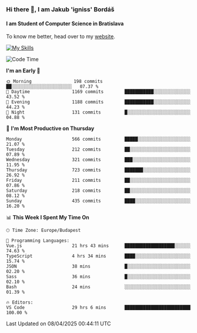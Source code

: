 ### Hi there 👋, I am Jakub 'igniss' Bordáš

#### I am Student of Computer Science in Bratislava
To know me better, head over to my [website](https://bordas.sk).

[![My Skills](https://skillicons.dev/icons?i=js,typescript,html,css,figma,svelte,vue,next,postgresql,nest,express,nodejs)](https://bordas.sk)


<!--START_SECTION:waka-->
![Code Time](http://img.shields.io/badge/Code%20Time-1%2C800%20hrs%2044%20mins-blue)

**I'm an Early 🐤** 

```text
🌞 Morning                198 commits         ██░░░░░░░░░░░░░░░░░░░░░░░   07.37 % 
🌆 Daytime                1169 commits        ███████████░░░░░░░░░░░░░░   43.52 % 
🌃 Evening                1188 commits        ███████████░░░░░░░░░░░░░░   44.23 % 
🌙 Night                  131 commits         █░░░░░░░░░░░░░░░░░░░░░░░░   04.88 % 
```
📅 **I'm Most Productive on Thursday** 

```text
Monday                   566 commits         █████░░░░░░░░░░░░░░░░░░░░   21.07 % 
Tuesday                  212 commits         ██░░░░░░░░░░░░░░░░░░░░░░░   07.89 % 
Wednesday                321 commits         ███░░░░░░░░░░░░░░░░░░░░░░   11.95 % 
Thursday                 723 commits         ███████░░░░░░░░░░░░░░░░░░   26.92 % 
Friday                   211 commits         ██░░░░░░░░░░░░░░░░░░░░░░░   07.86 % 
Saturday                 218 commits         ██░░░░░░░░░░░░░░░░░░░░░░░   08.12 % 
Sunday                   435 commits         ████░░░░░░░░░░░░░░░░░░░░░   16.20 % 
```


📊 **This Week I Spent My Time On** 

```text
🕑︎ Time Zone: Europe/Budapest

💬 Programming Languages: 
Vue.js                   21 hrs 43 mins      ███████████████████░░░░░░   74.63 % 
TypeScript               4 hrs 34 mins       ████░░░░░░░░░░░░░░░░░░░░░   15.74 % 
JSON                     38 mins             █░░░░░░░░░░░░░░░░░░░░░░░░   02.20 % 
Sass                     36 mins             █░░░░░░░░░░░░░░░░░░░░░░░░   02.10 % 
Bash                     24 mins             ░░░░░░░░░░░░░░░░░░░░░░░░░   01.39 % 

🔥 Editors: 
VS Code                  29 hrs 6 mins       █████████████████████████   100.00 % 
```


 Last Updated on 08/04/2025 00:44:11 UTC
<!--END_SECTION:waka-->
